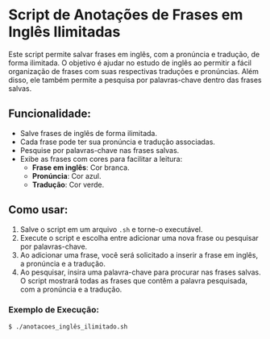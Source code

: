 # Script de Anotações de Frases em Inglês Ilimitadas

Este script permite salvar frases em inglês, com a pronúncia e tradução, de forma ilimitada. O objetivo é ajudar no estudo de inglês ao permitir a fácil organização de frases com suas respectivas traduções e pronúncias. Além disso, ele também permite a pesquisa por palavras-chave dentro das frases salvas.

## Funcionalidade:
- Salve frases de inglês de forma ilimitada.
- Cada frase pode ter sua pronúncia e tradução associadas.
- Pesquise por palavras-chave nas frases salvas.
- Exibe as frases com cores para facilitar a leitura:
  - **Frase em inglês**: Cor branca.
  - **Pronúncia**: Cor azul.
  - **Tradução**: Cor verde.

## Como usar:
1. Salve o script em um arquivo `.sh` e torne-o executável.
2. Execute o script e escolha entre adicionar uma nova frase ou pesquisar por palavras-chave.
3. Ao adicionar uma frase, você será solicitado a inserir a frase em inglês, a pronúncia e a tradução.
4. Ao pesquisar, insira uma palavra-chave para procurar nas frases salvas. O script mostrará todas as frases que contêm a palavra pesquisada, com a pronúncia e a tradução.

### Exemplo de Execução:

```bash
$ ./anotacoes_inglês_ilimitado.sh
